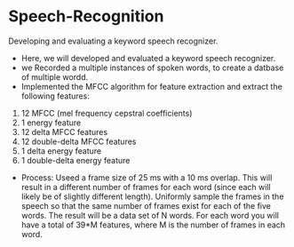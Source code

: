 # Speech-Recognition
Developing and evaluating a keyword speech recognizer.
- Here, we will developed and evaluated a keyword speech recognizer. 
- we Recorded a multiple instances of spoken words, to create a datbase of multiple wordd. 
- Implemented the MFCC algorithm for feature extraction and extract the following features:
1. 12 MFCC (mel frequency cepstral coefficients)
2. 1 energy feature
3. 12 delta MFCC features 
4.  12 double-delta MFCC features
5.  1 delta energy feature
6. 1 double-delta energy feature
- Process: Useed a frame size of 25 ms with a 10 ms overlap. This will result in a different number of frames for each word (since each will likely be of slightly different length). Uniformly sample the frames in the speech so that the same number of frames exist for each of the five words. The result will be a data set of N words. For each word you will have a total of 39*M features, where M is the number of frames in each word. 

